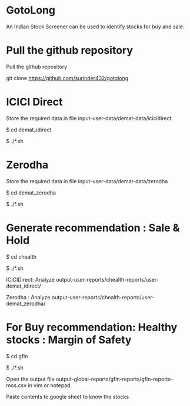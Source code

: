 # GotoLong

An Indian Stock Screener can be used to identify stocks for buy and sale.

# Pull the github repository
Pull the github repository

git clone https://github.com/surinder432/gotolong


# ICICI Direct

Store the required data in file input-user-data/demat-data/icicidirect


$ cd demat_idirect

$ ./*.sh

# Zerodha

Store the required data in file input-user-data/demat-data/zerodha


$ cd demat_zerodha

$ ./*.sh

# Generate recommendation : Sale & Hold


$ cd chealth

$ ./*.sh


ICICIDirect: Analyze output-user-reports/chealth-reports/user-demat_idirect/

Zerodha : Analyze output-user-reports/chealth-reports/user-demat_zerodha/

# For Buy recommendation: Healthy stocks : Margin of Safety


$ cd gfin

$ ./*.sh


Open the output file output-global-reports/gfin-reports/gfin-reports-mos.csv in vim or notepad

Paste contents to google sheet to know the stocks
